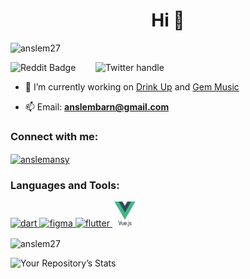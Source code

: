 <h1 align="center">Hi 👋</h1>

<p align="left"> <img src="https://komarev.com/ghpvc/?username=anslem27&label=Profile%20views&color=0e75b6&style=flat&color=blueviolet" alt="anslem27" /> </p>

![Reddit Badge](https://img.shields.io/reddit/user-karma/link/Infamous-Date-355?style=social)
&nbsp;&nbsp;&nbsp;&nbsp;&nbsp;&nbsp;
![Twitter handle](https://img.shields.io/twitter/follow/anslemAnsy?style=social)

- 🔭 I’m currently working on [Drink Up](https://github.com/Anslem27/Drink-Up) and [Gem Music](https://anslem27.github.io/Gem-Docs/)

- 📫 Email: **anslembarn@gmail.com**

<h3 align="left">Connect with me:</h3>
<p align="left">
<a href="https://twitter.com/anslemansy" target="blank"><img align="center" src="https://raw.githubusercontent.com/rahuldkjain/github-profile-readme-generator/master/src/images/icons/Social/twitter.svg" alt="anslemansy" height="30" width="40" /></a>
</p>


<h3 align="left">Languages and Tools:</h3>
<p align="left"> <a href="https://dart.dev" target="_blank" rel="noreferrer"> <img src="https://www.vectorlogo.zone/logos/dartlang/dartlang-icon.svg" alt="dart" width="40" height="40"/> </a> <a href="https://www.figma.com/" target="_blank" rel="noreferrer"> <img src="https://www.vectorlogo.zone/logos/figma/figma-icon.svg" alt="figma" width="40" height="40"/> </a> <a href="https://flutter.dev" target="_blank" rel="noreferrer"> <img src="https://www.vectorlogo.zone/logos/flutterio/flutterio-icon.svg" alt="flutter" width="40" height="40"/> </a> <a href="https://vuejs.org/" target="_blank" rel="noreferrer"> <img src="https://raw.githubusercontent.com/devicons/devicon/master/icons/vuejs/vuejs-original-wordmark.svg" alt="vuejs" width="40" height="40"/> </a> </p>

<p><img align="center" src="https://github-readme-stats.vercel.app/api/top-langs?username=Anslem27&show_icons=true&locale=en&layout=compact&theme=blue-green" alt="anslem27" /></p>

![Your Repository’s Stats](https://github-readme-stats.vercel.app/api?username=Anslem27&show_icons=true&theme=blue-green)

